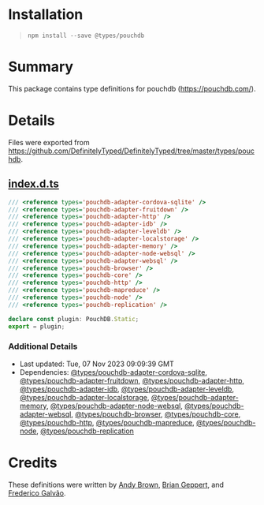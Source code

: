 # Installation
> `npm install --save @types/pouchdb`

# Summary
This package contains type definitions for pouchdb (https://pouchdb.com/).

# Details
Files were exported from https://github.com/DefinitelyTyped/DefinitelyTyped/tree/master/types/pouchdb.
## [index.d.ts](https://github.com/DefinitelyTyped/DefinitelyTyped/tree/master/types/pouchdb/index.d.ts)
````ts
/// <reference types='pouchdb-adapter-cordova-sqlite' />
/// <reference types='pouchdb-adapter-fruitdown' />
/// <reference types='pouchdb-adapter-http' />
/// <reference types='pouchdb-adapter-idb' />
/// <reference types='pouchdb-adapter-leveldb' />
/// <reference types='pouchdb-adapter-localstorage' />
/// <reference types='pouchdb-adapter-memory' />
/// <reference types='pouchdb-adapter-node-websql' />
/// <reference types='pouchdb-adapter-websql' />
/// <reference types='pouchdb-browser' />
/// <reference types='pouchdb-core' />
/// <reference types='pouchdb-http' />
/// <reference types='pouchdb-mapreduce' />
/// <reference types='pouchdb-node' />
/// <reference types='pouchdb-replication' />

declare const plugin: PouchDB.Static;
export = plugin;

````

### Additional Details
 * Last updated: Tue, 07 Nov 2023 09:09:39 GMT
 * Dependencies: [@types/pouchdb-adapter-cordova-sqlite](https://npmjs.com/package/@types/pouchdb-adapter-cordova-sqlite), [@types/pouchdb-adapter-fruitdown](https://npmjs.com/package/@types/pouchdb-adapter-fruitdown), [@types/pouchdb-adapter-http](https://npmjs.com/package/@types/pouchdb-adapter-http), [@types/pouchdb-adapter-idb](https://npmjs.com/package/@types/pouchdb-adapter-idb), [@types/pouchdb-adapter-leveldb](https://npmjs.com/package/@types/pouchdb-adapter-leveldb), [@types/pouchdb-adapter-localstorage](https://npmjs.com/package/@types/pouchdb-adapter-localstorage), [@types/pouchdb-adapter-memory](https://npmjs.com/package/@types/pouchdb-adapter-memory), [@types/pouchdb-adapter-node-websql](https://npmjs.com/package/@types/pouchdb-adapter-node-websql), [@types/pouchdb-adapter-websql](https://npmjs.com/package/@types/pouchdb-adapter-websql), [@types/pouchdb-browser](https://npmjs.com/package/@types/pouchdb-browser), [@types/pouchdb-core](https://npmjs.com/package/@types/pouchdb-core), [@types/pouchdb-http](https://npmjs.com/package/@types/pouchdb-http), [@types/pouchdb-mapreduce](https://npmjs.com/package/@types/pouchdb-mapreduce), [@types/pouchdb-node](https://npmjs.com/package/@types/pouchdb-node), [@types/pouchdb-replication](https://npmjs.com/package/@types/pouchdb-replication)

# Credits
These definitions were written by [Andy Brown](https://github.com/AGBrown), [Brian Geppert](https://github.com/geppy), and [Frederico Galvão](https://github.com/fredgalvao).
